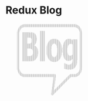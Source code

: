 # Redux Blog

<pre style="font: 2px/1px monospace;">


                                        ,;;;;;;;;;;;;;;;;;;;;;;;;;;;;;;;;;;;;;;;;;;;;;;;;;;;;;;;;;;;;;;;;;;;;;;;;;;;;;;;;;;;;;;;;;;;;;;;;;;;;;;;;;;;;;;;;;;;;;:`
                                     .;;;;;;;;;;;;;;;;;;;;;;;;;;;;;;;;;;;;;;;;;;;;;;;;;;;;;;;;;;;;;;;;;;;;;;;;;;;;;;;;;;;;;;;;;;;;;;;;;;;;;;;;;;;;;;;;;;;;;;;;;;;:
                                    ;;;;;;;;;;;;;;;;;;;;;;;;;;;;;;;;;;;;;;;;;;;;;;;;;;;;;;;;;;;;;;;;;;;;;;;;;;;;;;;;;;;;;;;;;;;;;;;;;;;;;;;;;;;;;;;;;;;;;;;;;;;;;;;.
                                  `;;;;;;;;;;;;;;;;;;;;;;;;;;;;;;;;;;;;;;;;;;;;;;;;;;;;;;;;;;;;;;;;;;;;;;;;;;;;;;;;;;;;;;;;;;;;;;;;;;;;;;;;;;;;;;;;;;;;;;;;;;;;;;;;;,
                                 .;;;;;;;;;;;;;;;;;;;;;;;;;;;;;;;;;;;;;;;;;;;;;;;;;;;;;;;;;;;;;;;;;;;;;;;;;;;;;;;;;;;;;;;;;;;;;;;;;;;;;;;;;;;;;;;;;;;;;;;;;;;;;;;;;;;:
                                `;;;;;;;;;;;;;;;;;;;;;;;;;;;;;;;;;;;;;;;;;;;;;;;;;;;;;;;;;;;;;;;;;;;;;;;;;;;;;;;;;;;;;;;;;;;;;;;;;;;;;;;;;;;;;;;;;;;;;;;;;;;;;;;;;;;;;,
                                ;;;;;;;;;;;;;;;;;;;;;;;;;;;;;;;;;;;;;;;;;;;;;;;;;;;;;;;;;;;;;;;;;;;;;;;;;;;;;;;;;;;;;;;;;;;;;;;;;;;;;;;;;;;;;;;;;;;;;;;;;;;;;;;;;;;;;;;`
                               ;;;;;;;;;;;;;;;;;;;;;;;;;;;;;;;;;;;;;;;;;;;;;;;;;;;;;;;;;;;;;;;;;;;;;;;;;;;;;;;;;;;;;;;;;;;;;;;;;;;;;;;;;;;;;;;;;;;;;;;;;;;;;;;;;;;;;;;;;
                              `;;;;;;;;;,`                                                                                                                   `,;;;;;;;;;:
                              ;;;;;;;;.                                                                                                                         `;;;;;;;;
                             .;;;;;;;                                                                                                                             :;;;;;;;
                             ;;;;;;;                                                                                                                               ;;;;;;;
                            `;;;;;;                                                                                                                                 ;;;;;;:
                            ;;;;;;,                                                                                                                                 `;;;;;;
                            ;;;;;;                                                                                                                                   :;;;;;`
                           `;;;;;.                                                                                                                                    ;;;;;;
                           ;;;;;;                                                                                                                                     ;;;;;;
                           ;;;;;:                                                                                                                                     `;;;;;
                           ;;;;;                                              ,,,,,,,,,,.                                                                              ;;;;;.
                          `;;;;;                                              ;;;;;;;;;;;                                                                              :;;;;:
                          ,;;;;;                                              ;;;;;;;;;;;                                                                              .;;;;;
                          ;;;;;,                                              ;;;;;;;;;;;                                                                               ;;;;;
                          ;;;;;`      ;;;;;;;;;;;;;;;;'''';:,                 ;;;;;;;;;;;                                                                               ;;;;;
                          ;;;;;       ;;;;;;;;;;;;;;;;;;;;;;;;'`              ;;;;;;;;;;;                                                                               ;;;;;
                          ;;;;;       ;;;;;;;;;;;;;;;;;;;;;;;;;;;             ;;;;;;;;;;;                                                                               ;;;;;
                          ;;;;;       ;;;;;;;;;;;;;;;;;;;;;;;;;;;'            ;;;;;;;;;;;                                                                               ;;;;;`
                          ;;;;;       ;;;;;;;;;;;;;;;;;;;;;;;;;;;;;           ;;;;;;;;;;;                                                                               ;;;;;`
                          ;;;;;       ;;;;;;;;;;;;;;;;;;;;;;;;;;;;;;          ;;;;;;;;;;;                                                                               ;;;;;`
                          ;;;;;       ;;;;;;;;;;;;;;;;;;;;;;;;;;;;;;          ;;;;;;;;;;;                                                                               ;;;;;`
                          ;;;;;       ;;;;;;;;;;;;;;;;;;;;;;;;;;;;;;;         ;;;;;;;;;;;                                                                               ;;;;;`
                          ;;;;;       ;;;;;;;;;;;;;;;;;;;;;;;;;;;;;;;         ;;;;;;;;;;;                                                                               ;;;;;`
                          ;;;;;       ;;;;;;;;;;;;;;;;;;;;;;;;;;;;;;;,        ;;;;;;;;;;;                                                                               ;;;;;`
                          ;;;;;       ;;;;;;;;;;;;;;;;;;;;;;;;;;;;;;;;        ;;;;;;;;;;;                                                                               ;;;;;`
                          ;;;;;       ;;;;;;;;;;;;;;;;;;;;;;;;;;;;;;;;        ;;;;;;;;;;;                                                                               ;;;;;`
                          ;;;;;       ;;;;;;;;;;;;;;;;;;;;;;;;;;;;;;;;        ;;;;;;;;;;;                                                                               ;;;;;`
                          ;;;;;       ;;;;;;;;;;;;;;;;;;;;;;;;;;;;;;;;`       ;;;;;;;;;;;                                                                               ;;;;;`
                          ;;;;;       ;;;;;;;;;;;,,,,,:;;;;;;;;;;;;;;;,       ;;;;;;;;;;;                                                                               ;;;;;`
                          ;;;;;       ;;;;;;;;;;;        ;;;;;;;;;;;;;;       ;;;;;;;;;;;                                                                               ;;;;;`
                          ;;;;;       ;;;;;;;;;;;         ;;;;;;;;;;;;;       ;;;;;;;;;;;                                                                               ;;;;;`
                          ;;;;;       ;;;;;;;;;;;         ;;;;;;;;;;;;;       ;;;;;;;;;;;                                                                               ;;;;;`
                          ;;;;;       ;;;;;;;;;;;          ;;;;;;;;;;;;       ;;;;;;;;;;;                ,;;;;;;;':`                        ;;;;;;;.                    ;;;;;`
                          ;;;;;       ;;;;;;;;;;;          ;;;;;;;;;;;;       ;;;;;;;;;;;              :;;;;;;;;;;;;'                     :;;;;;;;;;'   ,,,,,,,,,,`     ;;;;;`
                          ;;;;;       ;;;;;;;;;;;          ;;;;;;;;;;;;       ;;;;;;;;;;;             ;;;;;;;;;;;;;;;;,                  ;;;;;;;;;;;;;  ;;;;;;;;;;,     ;;;;;`
                          ;;;;;       ;;;;;;;;;;;          ;;;;;;;;;;;:       ;;;;;;;;;;;           `;;;;;;;;;;;;;;;;;;:                ;;;;;;;;;;;;;;;`;;;;;;;;;;,     ;;;;;`
                          ;;;;;       ;;;;;;;;;;;          ;;;;;;;;;;;,       ;;;;;;;;;;;          `;;;;;;;;;;;;;;;;;;;;:              ;;;;;;;;;;;;;;;;;;;;;;;;;;;,     ;;;;;`
                          ;;;;;       ;;;;;;;;;;;          ;;;;;;;;;;;`       ;;;;;;;;;;;          ;;;;;;;;;;;;;;;;;;;;;;`            `;;;;;;;;;;;;;;;;;;;;;;;;;;;,     ;;;;;`
                          ;;;;;       ;;;;;;;;;;;          ;;;;;;;;;;;        ;;;;;;;;;;;         ;;;;;;;;;;;;;;;;;;;;;;;;            ;;;;;;;;;;;;;;;;;;;;;;;;;;;;,     ;;;;;`
                          ;;;;;       ;;;;;;;;;;;          ;;;;;;;;;;;        ;;;;;;;;;;;        `;;;;;;;;;;;;;;;;;;;;;;;;;          ,;;;;;;;;;;;;;;;;;;;;;;;;;;;;,     ;;;;;`
                          ;;;;;       ;;;;;;;;;;;          ;;;;;;;;;;;        ;;;;;;;;;;;        ;;;;;;;;;;;;;;;;;;;;;;;;;;          ;;;;;;;;;;;;;;;;;;;;;;;;;;;;;,     ;;;;;`
                          ;;;;;       ;;;;;;;;;;;         `;;;;;;;;;;,        ;;;;;;;;;;;       .;;;;;;;;;;;;;;;;;;;;;;;;;;;        .;;;;;;;;;;;;;;;;;;;;;;;;;;;;;,     ;;;;;`
                          ;;;;;       ;;;;;;;;;;;         ;;;;;;;;;;;         ;;;;;;;;;;;       ;;;;;;;;;;;;;;;;;;;;;;;;;;;;        ;;;;;;;;;;;;;;;;;;;;;;;;;;;;;;,     ;;;;;`
                          ;;;;;       ;;;;;;;;;;;        ,;;;;;;;;;;;         ;;;;;;;;;;;       ;;;;;;;;;;;;;;;;;;;;;;;;;;;;:       ;;;;;;;;;;;;;;;;;;;;;;;;;;;;;;,     ;;;;;`
                          ;;;;;       ;;;;;;;;;;;       ;;;;;;;;;;;;`         ;;;;;;;;;;;      ;;;;;;;;;;;;;;;;;;;;;;;;;;;;;;      ,;;;;;;;;;;;;;;;;;;;;;;;;;;;;;;,     ;;;;;`
                          ;;;;;       ;;;;;;;;;;;;;;;;;;;;;;;;;;;;;;          ;;;;;;;;;;;      ;;;;;;;;;;;;;`   ;;;;;;;;;;;;;      ;;;;;;;;;;;;;;;;::;;;;;;;;;;;;;,     ;;;;;`
                          ;;;;;       ;;;;;;;;;;;;;;;;;;;;;;;;;;;;;           ;;;;;;;;;;;      ;;;;;;;;;;;;      ,;;;;;;;;;;;:     ;;;;;;;;;;;;;:      ;;;;;;;;;;;,     ;;;;;`
                          ;;;;;       ;;;;;;;;;;;;;;;;;;;;;;;;;;;;,           ;;;;;;;;;;;     :;;;;;;;;;;;        ;;;;;;;;;;;;     ;;;;;;;;;;;;,        ;;;;;;;;;;,     ;;;;;`
                          ;;;;;       ;;;;;;;;;;;;;;;;;;;;;;;;;;;:            ;;;;;;;;;;;     ;;;;;;;;;;;:         ;;;;;;;;;;;    ,;;;;;;;;;;;;         ;;;;;;;;;;,     ;;;;;`
                          ;;;;;       ;;;;;;;;;;;;;;;;;;;;;;;;;;:             ;;;;;;;;;;;     ;;;;;;;;;;;          ;;;;;;;;;;;`   ;;;;;;;;;;;;          ;;;;;;;;;;,     ;;;;;`
                          ;;;;;       ;;;;;;;;;;;;;;;;;;;;;;;;;;;;            ;;;;;;;;;;;     ;;;;;;;;;;;          :;;;;;;;;;;:   ;;;;;;;;;;;;          ;;;;;;;;;;,     ;;;;;`
                          ;;;;;       ;;;;;;;;;;;;;;;;;;;;;;;;;;;;;,          ;;;;;;;;;;;    .;;;;;;;;;;:           ;;;;;;;;;;'   ;;;;;;;;;;;.          ;;;;;;;;;;,     ;;;;;`
                          ;;;;;       ;;;;;;;;;;;;;;;;;;;;;;;;;;;;;;:         ;;;;;;;;;;;    :;;;;;;;;;;`           ;;;;;;;;;;;   ;;;;;;;;;;;           ;;;;;;;;;;,     ;;;;;`
                          ;;;;;       ;;;;;;;;;;;;;;;;;;;;;;;;;;;;;;;,        ;;;;;;;;;;;    ;;;;;;;;;;;            ;;;;;;;;;;;   ;;;;;;;;;;;           ;;;;;;;;;;,     ;;;;;`
                          ;;;;;       ;;;;;;;;;;;;;;;;;;;;;;;;;;;;;;;;        ;;;;;;;;;;;    ;;;;;;;;;;;            ;;;;;;;;;;;  `;;;;;;;;;;;           ;;;;;;;;;;,     ;;;;;`
                          ;;;;;       ;;;;;;;;;;;;;;;;;;;;;;;;;;;;;;;;;       ;;;;;;;;;;;    ;;;;;;;;;;;            :;;;;;;;;;;  ,;;;;;;;;;;,           ;;;;;;;;;;,     ;;;;;`
                          ;;;;;       ;;;;;;;;;;;;;;;;;;;;;;;;;;;;;;;;;`      ;;;;;;;;;;;    ;;;;;;;;;;;            .;;;;;;;;;;` :;;;;;;;;;;`           ;;;;;;;;;;,     ;;;;;`
                          ;;;;;       ;;;;;;;;;;;;;;;;;;;;;;;;;;;;;;;;;;      ;;;;;;;;;;;    ;;;;;;;;;;;            `;;;;;;;;;;. ;;;;;;;;;;;            ;;;;;;;;;;,     ;;;;;`
                          ;;;;;       ;;;;;;;;;;;''''''';;;;;;;;;;;;;;;;      ;;;;;;;;;;;    ;;;;;;;;;;;             ;;;;;;;;;;, ;;;;;;;;;;;            ;;;;;;;;;;,     ;;;;;`
                          ;;;;;       ;;;;;;;;;;;         :;;;;;;;;;;;;;:     ;;;;;;;;;;;    ;;;;;;;;;;:             ;;;;;;;;;;: ;;;;;;;;;;;            ;;;;;;;;;;,     ;;;;;`
                          ;;;;;       ;;;;;;;;;;;          `;;;;;;;;;;;;;     ;;;;;;;;;;;    ;;;;;;;;;;:             ;;;;;;;;;;: ;;;;;;;;;;;            ;;;;;;;;;;,     ;;;;;`
                          ;;;;;       ;;;;;;;;;;;           ,;;;;;;;;;;;;     ;;;;;;;;;;;    ;;;;;;;;;;,             ;;;;;;;;;;; ';;;;;;;;;;            ;;;;;;;;;;,     ;;;;;`
                          ;;;;;       ;;;;;;;;;;;            ;;;;;;;;;;;;     ;;;;;;;;;;;    ;;;;;;;;;;,             ;;;;;;;;;;; ';;;;;;;;;;            ;;;;;;;;;;,     ;;;;;`
                          ;;;;;       ;;;;;;;;;;;            ,;;;;;;;;;;;`    ;;;;;;;;;;;    ;;;;;;;;;;,             ;;;;;;;;;;; ;;;;;;;;;;;            ;;;;;;;;;;,     ;;;;;`
                          ;;;;;       ;;;;;;;;;;;             ;;;;;;;;;;;,    ;;;;;;;;;;;    ;;;;;;;;;;,             ;;;;;;;;;;; ;;;;;;;;;;;            ;;;;;;;;;;,     ;;;;;`
                          ;;;;;       ;;;;;;;;;;;             ;;;;;;;;;;;:    ;;;;;;;;;;;    ;;;;;;;;;;,             ;;;;;;;;;;; ;;;;;;;;;;;            ;;;;;;;;;;,     ;;;;;`
                          ;;;;;       ;;;;;;;;;;;             ;;;;;;;;;;;;    ;;;;;;;;;;;    ;;;;;;;;;;:             ;;;;;;;;;;: ;;;;;;;;;;;            ;;;;;;;;;;,     ;;;;;`
                          ;;;;;       ;;;;;;;;;;;             ;;;;;;;;;;;;    ;;;;;;;;;;;    ;;;;;;;;;;:             ;;;;;;;;;;: :;;;;;;;;;;            ;;;;;;;;;;,     ;;;;;`
                          ;;;;;       ;;;;;;;;;;;             ;;;;;;;;;;;;    ;;;;;;;;;;;    ;;;;;;;;;;;             ;;;;;;;;;;, ,;;;;;;;;;;            ;;;;;;;;;;,     ;;;;;`
                          ;;;;;       ;;;;;;;;;;;             ;;;;;;;;;;;;    ;;;;;;;;;;;    ;;;;;;;;;;;            `;;;;;;;;;;. .;;;;;;;;;;.           ;;;;;;;;;;,     ;;;;;`
                          ;;;;;       ;;;;;;;;;;;             ;;;;;;;;;;;;    ;;;;;;;;;;;    ;;;;;;;;;;;            .;;;;;;;;;;` `;;;;;;;;;;:           ;;;;;;;;;;,     ;;;;;`
                          ;;;;;       ;;;;;;;;;;;             ;;;;;;;;;;;;    ;;;;;;;;;;;    ;;;;;;;;;;;            :;;;;;;;;;;   ;;;;;;;;;;;           ;;;;;;;;;;,     ;;;;;`
                          ;;;;;       ;;;;;;;;;;;             ;;;;;;;;;;;:    ;;;;;;;;;;;    ;;;;;;;;;;;            ;;;;;;;;;;;   ;;;;;;;;;;;           ;;;;;;;;;;,     ;;;;;`
                          ;;;;;       ;;;;;;;;;;;            ,;;;;;;;;;;;,    ;;;;;;;;;;;    ;;;;;;;;;;;            ;;;;;;;;;;;   ;;;;;;;;;;;`          ;;;;;;;;;;,     ;;;;;`
                          ;;;;;       ;;;;;;;;;;;            ;;;;;;;;;;;;`    ;;;;;;;;;;;    :;;;;;;;;;;`           ;;;;;;;;;;;   ;;;;;;;;;;;;          ;;;;;;;;;;,     ;;;;;`
                          ;;;;;       ;;;;;;;;;;;           `;;;;;;;;;;;;     ;;;;;;;;;;;    `;;;;;;;;;;;           ;;;;;;;;;;;   ;;;;;;;;;;;;         ;;;;;;;;;;;,     ;;;;;`
                          ;;;;;       ;;;;;;;;;;;           ;;;;;;;;;;;;;     ;;;;;;;;;;;     ;;;;;;;;;;;          :;;;;;;;;;;,   ;;;;;;;;;;;;;       ;;;;;;;;;;;;,     ;;;;;`
                          ;;;;;       ;;;;;;;;;;;         `;;;;;;;;;;;;;;     ;;;;;;;;;;;     ;;;;;;;;;;;          ;;;;;;;;;;;    .;;;;;;;;;;;;;,  `:;;;;;;;;;;;;;,     ;;;;;`
                          ;;;;;       ;;;;;;;;;;;       .;;;;;;;;;;;;;;;;     ;;;;;;;;;;;     ;;;;;;;;;;;;        `;;;;;;;;;;;     ;;;;;;;;;;;;;;;;;;;;;;;;;;;;;;;,     ;;;;;`
                          ;;;;;       ;;;;;;;;;;;;;;;;;;;;;;;;;;;;;;;;;;.     ;;;;;;;;;;;     ,;;;;;;;;;;;        ;;;;;;;;;;;;     ;;;;;;;;;;;;;;;;;;;;;;;;;;;;;;;,     ;;;;;`
                          ;;;;;       ;;;;;;;;;;;;;;;;;;;;;;;;;;;;;;;;;;      ;;;;;;;;;;;      ;;;;;;;;;;;;      ;;;;;;;;;;;;:     ;;;;;;;;;;;;;;;;;;;;;;;;;;;;;;;,     ;;;;;`
                          ;;;;;       ;;;;;;;;;;;;;;;;;;;;;;;;;;;;;;;;;;      ;;;;;;;;;;;      ;;;;;;;;;;;;;:` ,;;;;;;;;;;;;;      .;;;;;;;;;;;;;;;;;;;;;;;;;;;;;;,     ;;;;;`
                          ;;;;;       ;;;;;;;;;;;;;;;;;;;;;;;;;;;;;;;;;`      ;;;;;;;;;;;      :;;;;;;;;;;;;;;;;;;;;;;;;;;;;;       ;;;;;;;;;;;;;;;;;;;;;;;;;;;;;;,     ;;;;;`
                          ;;;;;       ;;;;;;;;;;;;;;;;;;;;;;;;;;;;;;;;;       ;;;;;;;;;;;       ;;;;;;;;;;;;;;;;;;;;;;;;;;;;,       ;;;;;;;;;;;;;;;;;;;;;;;;;;;;;;,     ;;;;;`
                          ;;;;;       ;;;;;;;;;;;;;;;;;;;;;;;;;;;;;;;;.       ;;;;;;;;;;;       ;;;;;;;;;;;;;;;;;;;;;;;;;;;;         ;;;;;;;;;;;;;;;;;;;;;;;;;;;;;,     ;;;;;`
                          ;;;;;       ;;;;;;;;;;;;;;;;;;;;;;;;;;;;;;;;        ;;;;;;;;;;;       `;;;;;;;;;;;;;;;;;;;;;;;;;;;         ;;;;;;;;;;;;;;;;;;;;;;;;;;;;;,     ;;;;;`
                          ;;;;;       ;;;;;;;;;;;;;;;;;;;;;;;;;;;;;;;         ;;;;;;;;;;;        ;;;;;;;;;;;;;;;;;;;;;;;;;;           ;;;;;;;;;;;;;;;;;;;;;;;;;;;;,     ;;;;;`
                          ;;;;;       ;;;;;;;;;;;;;;;;;;;;;;;;;;;;;;,         ;;;;;;;;;;;         ;;;;;;;;;;;;;;;;;;;;;;;;:           :;;;;;;;;;;;;;;;; ;;;;;;;;;;,     ;;;;;`
                          ;;;;;       ;;;;;;;;;;;;;;;;;;;;;;;;;;;;;;          ;;;;;;;;;;;         :;;;;;;;;;;;;;;;;;;;;;;;             ;;;;;;;;;;;;;;;  ;;;;;;;;;;.     ;;;;;`
                          ;;;;;       ;;;;;;;;;;;;;;;;;;;;;;;;;;;;;           ;;;;;;;;;;;          ;;;;;;;;;;;;;;;;;;;;;;               ;;;;;;;;;;;;;`  ;;;;;;;;;;.     ;;;;;`
                          ;;;;;       ;;;;;;;;;;;;;;;;;;;;;;;;;;;,            ;;;;;;;;;;;           ;;;;;;;;;;;;;;;;;;;;.                ;;;;;;;;;;;    ;;;;;;;;;;`     ;;;;;`
                          ;;;;;       ;;;;;;;;;;;;;;;;;;;;;;;;;;              ;;;;;;;;;;;            ;;;;;;;;;;;;;;;;;;.                  `;;;;;;',     ;;;;;;;;;;`     ;;;;;`
                          ;;;;;       ;;;;;;;;;;;;;;;;;;;;;';,                ;;;;;;;;;;;             ;;;;;;;;;;;;;;;;`                       ``        ;;;;;;;;;;      ;;;;;`
                          ;;;;;                                                                        `;;;;;;;;;;;;:                                  `;;;;;;;;;;      ;;;;;`
                          ;;;;;                                                                          `:';;;;';.                                    :;;;;;;;;;;      ;;;;;`
                          ;;;;;                                                                                                                        ;;;;;;;;;;;      ;;;;;`
                          ;;;;;                                                                                                                        ;;;;;;;;;;;      ;;;;;`
                          ;;;;;                                                                                                                       `;;;;;;;;;;;      ;;;;;`
                          ;;;;;                                                                                                      :`               ;;;;;;;;;;;:      ;;;;;`
                          ;;;;;                                                                                                      ;;;             ,;;;;;;;;;;;`      ;;;;;`
                          ;;;;;                                                                                                      ;;;;,          :;;;;;;;;;;;;       ;;;;;`
                          ;;;;;                                                                                                      ;;;;;;;`     .;;;;;;;;;;;;;;       ;;;;;`
                          ;;;;;                                                                                                      ;;;;;;;;;'';;;;;;;;;;;;;;;;;       ;;;;;`
                          ;;;;;                                                                                                      ;;;;;;;;;;;;;;;;;;;;;;;;;;;`       ;;;;;`
                          ;;;;;                                                                                                      ;;;;;;;;;;;;;;;;;;;;;;;;;;;        ;;;;;`
                          ;;;;;                                                                                                      ;;;;;;;;;;;;;;;;;;;;;;;;;;;        ;;;;;`
                          ;;;;;                                                                                                      ;;;;;;;;;;;;;;;;;;;;;;;;;;         ;;;;;`
                          ;;;;;                                                                                                      ;;;;;;;;;;;;;;;;;;;;;;;;;;         ;;;;;`
                          ;;;;;                                                                                                      ;;;;;;;;;;;;;;;;;;;;;;;;;          ;;;;;`
                          ;;;;;                                                                                                      ;;;;;;;;;;;;;;;;;;;;;;;;,          ;;;;;`
                          ;;;;;                                                                                                      ;;;;;;;;;;;;;;;;;;;;;;;;           ;;;;;`
                          ;;;;;                                                                                                      ;;;;;;;;;;;;;;;;;;;;;;;            ;;;;;
                          ;;;;;                                                                                                      ;;;;;;;;;;;;;;;;;;;;;;             ;;;;;
                          ;;;;;                                                                                                      :;;;;;;;;;;;;;;;;;;;,              ;;;;;
                          ;;;;;.                                                                                                       `;;;;;;;;;;;;;;;,                ;;;;;
                          :;;;;:                                                                                                           .:;;''';;,                  `;;;;;
                          `;;;;;                                                                                                                                       :;;;;:
                           ;;;;;                                                                                                                                       ;;;;;,
                           ;;;;;,                                                                                                                                      ;;;;;
                           ;;;;;;                                                                                                                                     :;;;;;
                           .;;;;;`                                                                                                                                    ;;;;;;
                            ;;;;;;                                                                                                                                   ,;;;;;.
                            ;;;;;;`                                                                                                                                  ;;;;;;
                            .;;;;;;                                                                                                                                 ;;;;;;;
                             ;;;;;;;                                                                                                                               ,;;;;;;`
                             :;;;;;;:                                                                                                                             ,;;;;;;;
                              ;;;;;;;;                                                                                                                           :;;;;;;;`
                              ,;;;;;;;;:`                                                                                                                      ,;;;;;;;;;
                               ;;;;;;;;;;;;;;;;;;;;;;;;;;;;;;;;;;;;;;;;;;;;;;;;;;;;;;;;;;;;;;;;;;;;;;;;;;;;;;;;;,                                 ;;;;;;;;;;;;;;;;;;;;;;
                                ;;;;;;;;;;;;;;;;;;;;;;;;;;;;;;;;;;;;;;;;;;;;;;;;;;;;;;;;;;;;;;;;;;;;;;;;;;;;;;;;;.                               ;;;;;;;;;;;;;;;;;;;;;;,
                                ,;;;;;;;;;;;;;;;;;;;;;;;;;;;;;;;;;;;;;;;;;;;;;;;;;;;;;;;;;;;;;;;;;;;;;;;;;;;;;;;;;                              ;;;;;;;;;;;;;;;;;;;;;;;
                                 :;;;;;;;;;;;;;;;;;;;;;;;;;;;;;;;;;;;;;;;;;;;;;;;;;;;;;;;;;;;;;;;;;;;;;;;;;;;;;;;;                             :;;;;;;;;;;;;;;;;;;;;;;
                                  :;;;;;;;;;;;;;;;;;;;;;;;;;;;;;;;;;;;;;;;;;;;;;;;;;;;;;;;;;;;;;;;;;;;;;;;;;;;;;;;                            .;;;;;;;;;;;;;;;;;;;;;;
                                   .;;;;;;;;;;;;;;;;;;;;;;;;;;;;;;;;;;;;;;;;;;;;;;;;;;;;;;;;;;;;;;;;;;;;;;;;;;;;;;                           `;;;;;;;;;;;;;;;;;;;;;:
                                     :;;;;;;;;;;;;;;;;;;;;;;;;;;;;;;;;;;;;;;;;;;;;;;;;;;;;;;;;;;;;;;;;;;;;;;;;;;;;                           ;;;;;;;;;;;;;;;;;;;;;`
                                       ,;;;;;;;;;;;;;;;;;;;;;;;;;;;;;;;;;;;;;;;;;;;;;;;;;;;;;;;;;;;;;;;;;;;;;;;;;;                          ;;;;;;;;;;;;;;;;;;;:`
                                                                                                            ,;;;;:                         :;;;;;;;,
                                                                                                            :;;;;.                        ,;;;;;;;:
                                                                                                            ;;;;;`                       `;;;;;;;;
                                                                                                            ;;;;;                        ;;;;;;;;
                                                                                                            ;;;;;                       ;;;;;;;;`
                                                                                                            ;;;;;                      ;;;;;;;;.
                                                                                                            ;;;;;                     :;;;;;;;,
                                                                                                           `;;;;;                    ,;;;;;;;:
                                                                                                           .;;;;:                   `;;;;;;;;
                                                                                                           ,;;;;,                   ;;;;;;;;
                                                                                                           :;;;;.                  ;;;;;;;;`
                                                                                                           ;;;;;`                 ;;;;;;;;.
                                                                                                           ;;;;;                 :;;;;;;;:
                                                                                                           ;;;;;                .;;;;;;;;
                                                                                                           ;;;;;               `;;;;;;;;
                                                                                                           ;;;;;               ;;;;;;;;
                                                                                                          `;;;;;              ;;;;;;;;`
                                                                                                          .;;;;:             :;;;;;;;,
                                                                                                          :;;;;,            ,;;;;;;;:
                                                                                                          ;;;;;`           .;;;;;;;;
                                                                                                          ;;;;;            ;;;;;;;;
                                                                                                          ;;;;;           ;;;;;;;;
                                                                                                          ;;;;;          ;;;;;;;;`
                                                                                                          ;;;;;         :;;;;;;;,
                                                                                                          ;;;;;        ,;;;;;;;:
                                                                                                         `;;;;;       `;;;;;;;;
                                                                                                         ,;;;;:       ;;;;;;;;
                                                                                                         ;;;;;.      ;;;;;;;;`
                                                                                                         ;;;;;`     ;;;;;;;;.
                                                                                                         ;;;;;     :;;;;;;;:
                                                                                                         ;;;;;    ,;;;;;;;;
                                                                                                         ;;;;;   `;;;;;;;;
                                                                                                         ;;;;;   ;;;;;;;;
                                                                                                        `;;;;;  ;;;;;;;;`
                                                                                                        .;;;;: ;;;;;;;;,
                                                                                                        :;;;;,:;;;;;;;:
                                                                                                        :;;;;:;;;;;;;;
                                                                                                        ;;;;;;;;;;;;;
                                                                                                        ;;;;;;;;;;;;
                                                                                                        ;;;;;;;;;;;`
                                                                                                        ;;;;;;;;;;,
                                                                                                        ;;;;;;;;;:
                                                                                                       `;;;;;;;;;
                                                                                                       ,;;;;;;;;
                                                                                                       :;;;;;;;`
                                                                                                       ;;;;;;;.
                                                                                                       ;;;;;;:
                                                                                                       :;;;;:
                                                                                                        ;;;;
                                                                                                        :;;



</pre>

